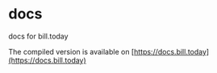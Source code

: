# docs
docs for bill.today

The compiled version is available on [https://docs.bill.today](https://docs.bill.today)